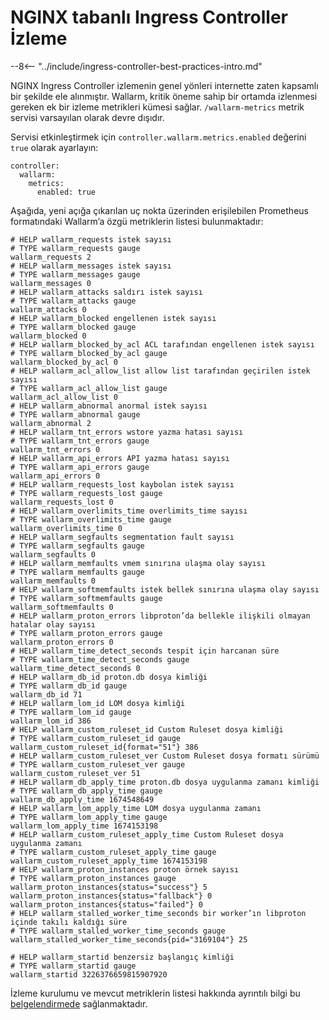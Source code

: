 # NGINX tabanlı Ingress Controller İzleme

--8<-- "../include/ingress-controller-best-practices-intro.md"

NGINX Ingress Controller izlemenin genel yönleri internette zaten kapsamlı bir şekilde ele alınmıştır. Wallarm, kritik öneme sahip bir ortamda izlenmesi gereken ek bir izleme metrikleri kümesi sağlar. `/wallarm-metrics` metrik servisi varsayılan olarak devre dışıdır.

Servisi etkinleştirmek için `controller.wallarm.metrics.enabled` değerini `true` olarak ayarlayın:

```
controller:
  wallarm:
    metrics:
      enabled: true
```

Aşağıda, yeni açığa çıkarılan uç nokta üzerinden erişilebilen Prometheus formatındaki Wallarm’a özgü metriklerin listesi bulunmaktadır:

```
# HELP wallarm_requests istek sayısı
# TYPE wallarm_requests gauge
wallarm_requests 2
# HELP wallarm_messages istek sayısı
# TYPE wallarm_messages gauge
wallarm_messages 0
# HELP wallarm_attacks saldırı istek sayısı
# TYPE wallarm_attacks gauge
wallarm_attacks 0
# HELP wallarm_blocked engellenen istek sayısı
# TYPE wallarm_blocked gauge
wallarm_blocked 0
# HELP wallarm_blocked_by_acl ACL tarafından engellenen istek sayısı
# TYPE wallarm_blocked_by_acl gauge
wallarm_blocked_by_acl 0
# HELP wallarm_acl_allow_list allow list tarafından geçirilen istek sayısı
# TYPE wallarm_acl_allow_list gauge
wallarm_acl_allow_list 0
# HELP wallarm_abnormal anormal istek sayısı
# TYPE wallarm_abnormal gauge
wallarm_abnormal 2
# HELP wallarm_tnt_errors wstore yazma hatası sayısı
# TYPE wallarm_tnt_errors gauge
wallarm_tnt_errors 0
# HELP wallarm_api_errors API yazma hatası sayısı
# TYPE wallarm_api_errors gauge
wallarm_api_errors 0
# HELP wallarm_requests_lost kaybolan istek sayısı
# TYPE wallarm_requests_lost gauge
wallarm_requests_lost 0
# HELP wallarm_overlimits_time overlimits_time sayısı
# TYPE wallarm_overlimits_time gauge
wallarm_overlimits_time 0
# HELP wallarm_segfaults segmentation fault sayısı
# TYPE wallarm_segfaults gauge
wallarm_segfaults 0
# HELP wallarm_memfaults vmem sınırına ulaşma olay sayısı
# TYPE wallarm_memfaults gauge
wallarm_memfaults 0
# HELP wallarm_softmemfaults istek bellek sınırına ulaşma olay sayısı
# TYPE wallarm_softmemfaults gauge
wallarm_softmemfaults 0
# HELP wallarm_proton_errors libproton’da bellekle ilişkili olmayan hatalar olay sayısı
# TYPE wallarm_proton_errors gauge
wallarm_proton_errors 0
# HELP wallarm_time_detect_seconds tespit için harcanan süre
# TYPE wallarm_time_detect_seconds gauge
wallarm_time_detect_seconds 0
# HELP wallarm_db_id proton.db dosya kimliği
# TYPE wallarm_db_id gauge
wallarm_db_id 71
# HELP wallarm_lom_id LOM dosya kimliği
# TYPE wallarm_lom_id gauge
wallarm_lom_id 386
# HELP wallarm_custom_ruleset_id Custom Ruleset dosya kimliği
# TYPE wallarm_custom_ruleset_id gauge
wallarm_custom_ruleset_id{format="51"} 386
# HELP wallarm_custom_ruleset_ver Custom Ruleset dosya formatı sürümü
# TYPE wallarm_custom_ruleset_ver gauge
wallarm_custom_ruleset_ver 51
# HELP wallarm_db_apply_time proton.db dosya uygulanma zamanı kimliği
# TYPE wallarm_db_apply_time gauge
wallarm_db_apply_time 1674548649
# HELP wallarm_lom_apply_time LOM dosya uygulanma zamanı
# TYPE wallarm_lom_apply_time gauge
wallarm_lom_apply_time 1674153198
# HELP wallarm_custom_ruleset_apply_time Custom Ruleset dosya uygulanma zamanı
# TYPE wallarm_custom_ruleset_apply_time gauge
wallarm_custom_ruleset_apply_time 1674153198
# HELP wallarm_proton_instances proton örnek sayısı
# TYPE wallarm_proton_instances gauge
wallarm_proton_instances{status="success"} 5
wallarm_proton_instances{status="fallback"} 0
wallarm_proton_instances{status="failed"} 0
# HELP wallarm_stalled_worker_time_seconds bir worker’ın libproton içinde takılı kaldığı süre
# TYPE wallarm_stalled_worker_time_seconds gauge
wallarm_stalled_worker_time_seconds{pid="3169104"} 25

# HELP wallarm_startid benzersiz başlangıç kimliği
# TYPE wallarm_startid gauge
wallarm_startid 3226376659815907920
```

İzleme kurulumu ve mevcut metriklerin listesi hakkında ayrıntılı bilgi bu [belgelendirmede](../../../configure-statistics-service.md) sağlanmaktadır.